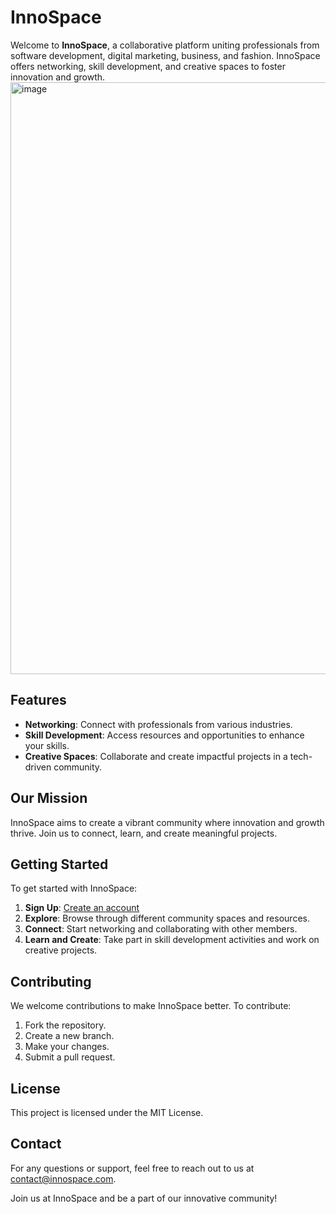 # InnoSpace

Welcome to **InnoSpace**, a collaborative platform uniting professionals from software development, digital marketing, business, and fashion. InnoSpace offers networking, skill development, and creative spaces to foster innovation and growth.
<img width="947" alt="image" src="https://github.com/user-attachments/assets/2f9d7820-17f4-4f8d-ab5c-1f5bc61ba660" />

## Features

- **Networking**: Connect with professionals from various industries.
- **Skill Development**: Access resources and opportunities to enhance your skills.
- **Creative Spaces**: Collaborate and create impactful projects in a tech-driven community.

## Our Mission

InnoSpace aims to create a vibrant community where innovation and growth thrive. Join us to connect, learn, and create meaningful projects.

## Getting Started

To get started with InnoSpace:

1. **Sign Up**: [Create an account](#)
2. **Explore**: Browse through different community spaces and resources.
3. **Connect**: Start networking and collaborating with other members.
4. **Learn and Create**: Take part in skill development activities and work on creative projects.

## Contributing

We welcome contributions to make InnoSpace better. To contribute:

1. Fork the repository.
2. Create a new branch.
3. Make your changes.
4. Submit a pull request.

## License

This project is licensed under the MIT License.

## Contact

For any questions or support, feel free to reach out to us at [contact@innospace.com](mailto:contact@innospace.com).

Join us at InnoSpace and be a part of our innovative community!

